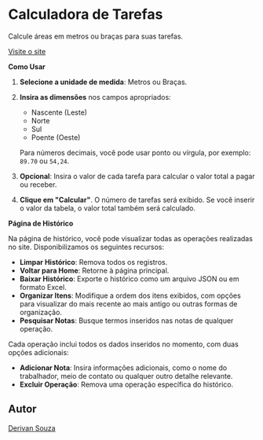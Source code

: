 # Calculadora de Tarefas

Calcule áreas em metros ou braças para suas tarefas.

[Visite o site](https://DerivanSa.github.io/Calculadora-de-Tarefas/)

**Como Usar**

1. **Selecione a unidade de medida**: Metros ou Braças.
2. **Insira as dimensões** nos campos apropriados:
   - Nascente (Leste)
   - Norte
   - Sul
   - Poente (Oeste)

   Para números decimais, você pode usar ponto ou vírgula, por exemplo: `89.70` ou `54,24`.

3. **Opcional**: Insira o valor de cada tarefa para calcular o valor total a pagar ou receber.

4. **Clique em "Calcular"**. O número de tarefas será exibido. Se você inserir o valor da tabela, o valor total também será calculado.

**Página de Histórico**

Na página de histórico, você pode visualizar todas as operações realizadas no site. Disponibilizamos os seguintes recursos:

- **Limpar Histórico**: Remova todos os registros.
- **Voltar para Home**: Retorne à página principal.
- **Baixar Histórico**: Exporte o histórico como um arquivo JSON ou em formato Excel.
- **Organizar Itens**: Modifique a ordem dos itens exibidos, com opções para visualizar do mais recente ao mais antigo ou outras formas de organização.
- **Pesquisar Notas**: Busque termos inseridos nas notas de qualquer operação.

Cada operação inclui todos os dados inseridos no momento, com duas opções adicionais:

- **Adicionar Nota**: Insira informações adicionais, como o nome do trabalhador, meio de contato ou qualquer outro detalhe relevante.
- **Excluir Operação**: Remova uma operação específica do histórico.

## Autor

[Derivan Souza](https://github.com/DerivanSa)
